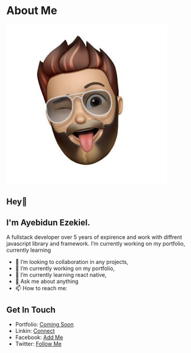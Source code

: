 # About Me
![./images.jpeg](./images.jpeg)

## Hey👋
## I'm Ayebidun Ezekiel.
A fullstack developer over 5 years of expirence and work with diffrent javascript library and framework. I’m currently working on my portfolio, currently learning 

- 👯 I’m looking to collaboration in any projects,
- 🔭 I’m currently working on my portfolio,
- 🌱 I’m currently learning react native,
- 💬 Ask me about anything
- 📫 How to reach me:

## Get In Touch
- Portfolio: [Coming Soon]()
- Linkin: [Connect](https://linkedin.com/in/Ezekiel8807)
- Facebook: [Add Me](https://web.facebook.com/Ezekiel8807)
- Twitter: [Follow Me](https://twitter.com/AyebidunEzekiel)

